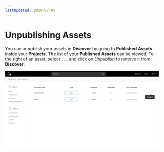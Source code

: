```yaml
---
lastUpdated: 2018-07-09
---
```


# Unpublishing Assets

You can unpublish your assets in **Discover** by going to **Published Assets** inside your **Projects**. The list of your **Published Assets** can be viewed. To the right of an asset, select `...` and click on _Unpublish_ to remove it from **Discover**.

![](../_asset/images/Discover/published_assets_001.png)
